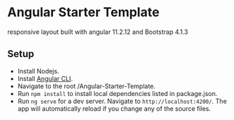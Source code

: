 # Angular Starter Template

responsive layout built with angular 11.2.12 and Bootstrap 4.1.3

## Setup
- Install Nodejs.
- Install [Angular CLI](https://angular.io/cli).
- Navigate to the root /Angular-Starter-Template.
- Run `npm install` to install local dependencies listed in package.json.
- Run `ng serve` for a dev server. Navigate to `http://localhost:4200/`. The app will automatically reload if you change any of the source files.
